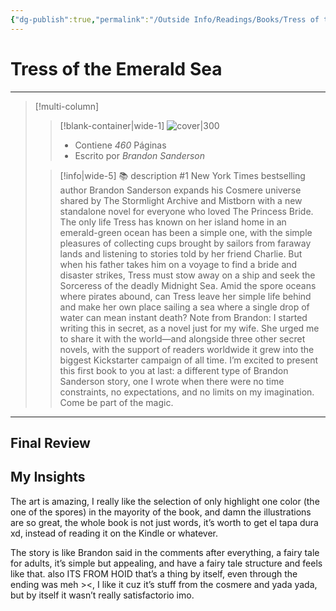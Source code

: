 ```yaml
---
{"dg-publish":true,"permalink":"/Outside Info/Readings/Books/Tress of the Emerald Sea/","title":"Tress of the Emerald Sea","updated":"2023-12-30T18:05:41.768-05:00"}
---
```



# Tress of the Emerald Sea
- - -
> [!multi-column]
> 
> > [!blank-container|wide-1]
> >  ![cover|300](http://books.google.com/books/content?id=EzSiEAAAQBAJ&printsec=frontcover&img=1&zoom=1&edge=curl&source=gbs_api)
> >- Contiene *460* Páginas
> >- Escrito por *Brandon Sanderson*
> 
> > [!info|wide-5] 📚 description
> > #1 New York Times bestselling author Brandon Sanderson expands his Cosmere universe shared by The Stormlight Archive and Mistborn with a new standalone novel for everyone who loved The Princess Bride. The only life Tress has known on her island home in an emerald-green ocean has been a simple one, with the simple pleasures of collecting cups brought by sailors from faraway lands and listening to stories told by her friend Charlie. But when his father takes him on a voyage to find a bride and disaster strikes, Tress must stow away on a ship and seek the Sorceress of the deadly Midnight Sea. Amid the spore oceans where pirates abound, can Tress leave her simple life behind and make her own place sailing a sea where a single drop of water can mean instant death? Note from Brandon: I started writing this in secret, as a novel just for my wife. She urged me to share it with the world—and alongside three other secret novels, with the support of readers worldwide it grew into the biggest Kickstarter campaign of all time. I’m excited to present this first book to you at last: a different type of Brandon Sanderson story, one I wrote when there were no time constraints, no expectations, and no limits on my imagination. Come be part of the magic.
> 

- - -

## Final Review

## My Insights
The art is amazing, I really like the selection of only highlight one color (the one of the spores) in the mayority of the book, and damn the illustrations are so great, the whole book is not just words, it’s worth to get el tapa dura xd, instead of reading it on the Kindle or whatever.

The story is like Brandon said in the comments after everything, a fairy tale for adults, it’s simple but appealing, and have a fairy tale structure and feels like that. also ITS FROM HOID that’s a thing by itself, even through the ending was meh ><, I like it cuz it’s stuff from the cosmere and yada yada, but by itself it wasn’t really satisfactorio imo.
